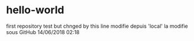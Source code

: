 hello-world
===========

first repository test
but chnged by this line
modifie depuis 'local'
la modifie sous GitHub
14/06/2018 02:18
